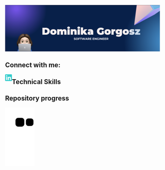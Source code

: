 <img src="https://github.com/domgor11/domgor11/blob/main/background_image.png" alt="my_banner" style="center">


<!--
**domgor11/domgor11** is a ✨ _special_ ✨ repository because its `README.md` (this file) appears on your GitHub profile.

Here are some ideas to get you started:

- 🔭 I’m currently working on ...
- 🌱 I’m currently learning ...
- 👯 I’m looking to collaborate on ...
- 🤔 I’m looking for help with ...
- 💬 Ask me about ...
- 📫 How to reach me: ...
- 😄 Pronouns: ...
- ⚡ Fun fact: ...
-->
## Connect with me:
<a href="https://www.linkedin.com/in/dominika-gorgosz/"><img align="left" alt="dominika-gorgosz | linkedIn" width="22px" src="https://github.com/domgor11/domgor11/blob/main/images/linked_icon.svg"/></a>



## Technical Skills

## Repository progress
![snake gif](https://github.com/domgor11/domgor11/blob/output/github-contribution-grid-snake.svg)
